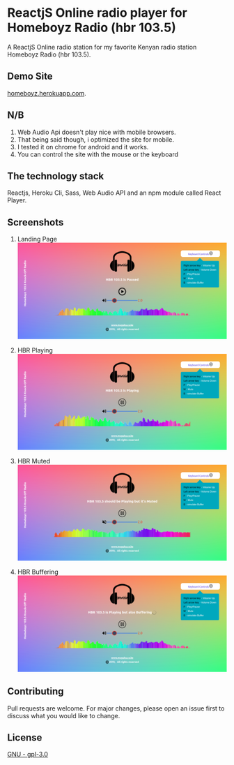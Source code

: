 # ReactjS Online radio player for Homeboyz Radio (hbr 103.5)

A ReactjS Online radio station for my favorite Kenyan radio station Homeboyz Radio (hbr 103.5).

## Demo Site

[homeboyz.herokuapp.com](http://homeboyz.herokuapp.com).

## N/B

1. Web Audio Api doesn't play nice with mobile browsers.
2. That being said though, i optimized the site for mobile.
3. I tested it on chrome for android and it works.
4. You can control the site with the mouse or the keyboard

## The technology stack

Reactjs, Heroku Cli, Sass, Web Audio API and an npm module called React Player.

## Screenshots

1. Landing Page
   ![picture alt](./src/resources/screenshots/hbr_landing_page.png "hbr_landing_page")

2. HBR Playing
   ![picture alt](./src/resources/screenshots/hbr_playing.png "hbr_playing")

3. HBR Muted
   ![picture alt](./src/resources/screenshots/hbr_muted.png "hbr_muted")

4. HBR Buffering
![picture alt](./src/resources/screenshots/hbr_buffering.png "hbr_buffering")

## Contributing

Pull requests are welcome. For major changes, please open an issue first to discuss what you would like to change.

## License

[GNU - gpl-3.0](https://choosealicense.com/licenses/gpl-3.0/)